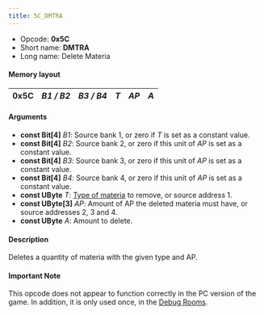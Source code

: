 ```yaml
---
title: 5C_DMTRA
---
```


-   Opcode: **0x5C**
-   Short name: **DMTRA**
-   Long name: Delete Materia

#### Memory layout

| 0x5C | *B1 / B2* | *B3 / B4* | *T* | *AP* | *A* |
|------|-----------|-----------|-----|------|-----|

#### Arguments

-   **const Bit\[4\]** *B1*: Source bank 1, or zero if *T* is set as a constant value.
-   **const Bit\[4\]** *B2*: Source bank 2, or zero if this unit of *AP* is set as a constant value.
-   **const Bit\[4\]** *B3*: Source bank 3, or zero if this unit of *AP* is set as a constant value.
-   **const Bit\[4\]** *B4*: Source bank 4, or zero if this unit of *AP* is set as a constant value.
-   **const UByte** *T*: [Type of materia](../Materia_ID.md) to remove, or source address 1.
-   **const UByte\[3\]** *AP*: Amount of AP the deleted materia must have, or source addresses 2, 3 and 4.
-   **const UByte** *A*: Amount to delete.

#### Description

Deletes a quantity of materia with the given type and AP.

#### Important Note

This opcode does not appear to function correctly in the PC version of the game. In addition, it is only used once, in the [Debug Rooms](../../../Debug_Rooms.md).
